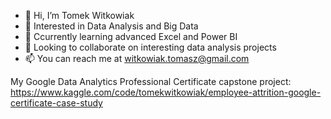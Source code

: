 - 👋 Hi, I’m Tomek Witkowiak
- 👀 Interested in Data Analysis and Big Data
- 🌱 Ccurrently learning advanced Excel and Power BI
- 💞️ Looking to collaborate on interesting data analysis projects
- 📫 You can reach me at witkowiak.tomasz@gmail.com

My Google Data Analytics Professional Certificate capstone project: https://www.kaggle.com/code/tomekwitkowiak/employee-attrition-google-certificate-case-study
<!---
TWitkowiak/TWitkowiak is a ✨ special ✨ repository because its `README.md` (this file) appears on your GitHub profile.
You can click the Preview link to take a look at your changes.
--->
